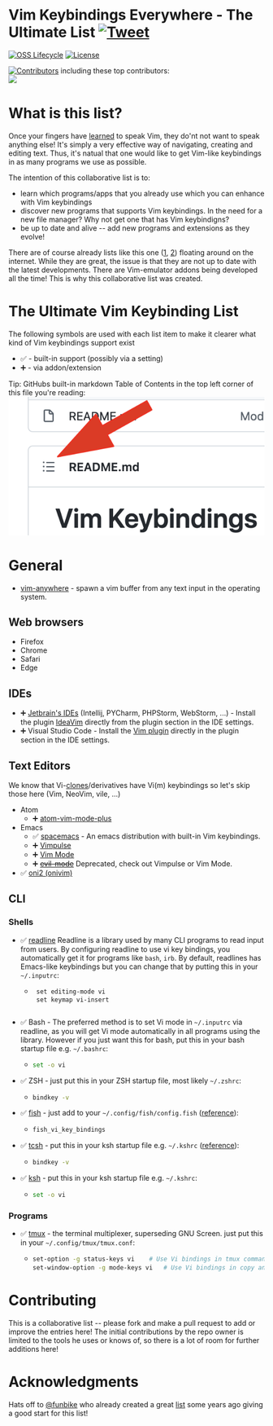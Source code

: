 # Vim Keybindings Everywhere - The Ultimate List [![Tweet](https://img.shields.io/twitter/url/http/shields.io.svg?style=social)](https://twitter.com/intent/tweet?text=Get%20a%20nifty%20tooltip%20for%20term%20definitions%20in%20your%20Jekyll%20blog%20with%20this%20plugin&url=https://github.com/erikw/jekyll-glossary_tooltip&via=erik_westrup&hashtags=jekyll,plugin)
[![OSS Lifecycle](https://img.shields.io/osslifecycle/erikw/vim-keybindings-everywhere-the-ultimate-list)](https://github.com/Netflix/osstracker)
[![License](https://img.shields.io/github/license/erikw/vim-keybindings-everywhere-the-ultimate-list)](LICENSE.txt)


[![Contributors](https://img.shields.io/github/contributors/erikw/vim-keybindings-everywhere-the-ultimate-list)](https://github.com/erikw/vim-keybindings-everywhere-the-ultimate-list/graphs/contributors) including these top contributors:<br>
<a href = "https://github.com/erikw/vim-keybindings-everywhere-the-ultimate-list/graphs/contributors">
<img src = "https://contrib.rocks/image?repo=erikw/vim-keybindings-everywhere-the-ultimate-list&max=24"/>
</a>


# What is this list?
Once your fingers have [learned](https://www.thejach.com/view/2012/07/vims_learning_curve_is_wrong) to speak Vim, they do'nt not want to speak anything else! It's simply a very effective way of navigating, creating and editing text. Thus, it's natual that one would like to get Vim-like keybindings in as many programs we use as possible.

The intention of this collaborative list is to:
* learn which programs/apps that you already use which you can enhance with Vim keybindings
* discover new programs that supports Vim keybindings. In the need for a new file manager? Why not get one that has Vim keybindigns?
* be up to date and alive -- add new programs and extensions as they evolve!

There are of course already lists like this one ([1](https://www.slant.co/topics/7131/~programming-text-editors-with-vim-key-bindings), [2](https://www.reddit.com/r/vim/comments/3tluqr/my_list_of_applications_with_vi_keybindings/)) floating around on the internet. While they are great, the issue is that they are not up to date with the latest developments. There are Vim-emulator addons being developed all the time! This is why this collaborative list was created.

# The Ultimate Vim Keybinding List
The following symbols are used with each list item to make it clearer what kind of Vim keybindings support exist
* :white_check_mark: - built-in support (possibly via a setting)
* :heavy_plus_sign: - via addon/extension

Tip: GitHubs built-in markdown Table of Contents in the top left corner of this file you're reading:
[![GitHub ToC](img/github_md_toc.png)](#)


# General
* [vim-anywhere](https://github.com/cknadler/vim-anywhere) - spawn a vim buffer from any text input in the operating system.

## Web browsers
* Firefox
* Chrome
* Safari
* Edge

## IDEs
* :heavy_plus_sign: [Jetbrain's IDEs](https://www.jetbrains.com/products/#type=ide) (Intellij, PYCharm, PHPStorm, WebStorm, ...) - Install the plugin [IdeaVim](https://plugins.jetbrains.com/plugin/164-ideavim) directly from the plugin section in the IDE settings.
* :heavy_plus_sign: Visual Studio Code - Install the [Vim plugin](https://github.com/VSCodeVim/Vim) directly in the plugin section in the IDE settings.

## Text Editors
We know that Vi-[clones](http://www.linfo.org/vi/clones.html)/derivatives have Vi(m) keybindings so let's skip those here (Vim, NeoVim, vile, ...)

* Atom
  * :heavy_plus_sign: [atom-vim-mode-plus](https://github.com/t9md/atom-vim-mode-plus)
* Emacs
  * :white_check_mark: [spacemacs](https://www.spacemacs.org/) - An emacs distribution with built-in Vim keybindings.
  * :heavy_plus_sign: [Vimpulse](https://www.emacswiki.org/emacs/Vimpulse)
  * :heavy_plus_sign: [Vim Mode](https://www.emacswiki.org/emacs/VimMode)
  * :heavy_plus_sign: ~~[evil-mode](https://www.emacswiki.org/emacs/Evil)~~ Deprecated, check out Vimpulse or Vim Mode.
* :white_check_mark: [oni2 (onivim)](https://github.com/onivim/oni2)

## CLI
### Shells
* :white_check_mark: [readline](https://man.archlinux.org/man/readline.3) Readline is a library used by many CLI programs to read input from users. By configuring readline to use vi key bindings, you automatically get it for programs like `bash`, `irb`. By default, readlines has Emacs-like keybindings but you can change that by putting this in your `~/.inputrc`:
  * ```
     set editing-mode vi
     set keymap vi-insert
  ```
* :white_check_mark: Bash - The preferred method is to set Vi mode in `~/.inputrc` via readline, as you will get Vi mode automatically in all programs using the library. However if you just want this for bash, put this in your bash startup file e.g. `~/.bashrc`:
  * ```bash
    set -o vi
    ```
* :white_check_mark: ZSH - just put this in your ZSH startup file, most likely `~/.zshrc`:
  * ```bash
    bindkey -v
    ```
* :white_check_mark: [fish](https://fishshell.com/) - just add to your `~/.config/fish/config.fish` ([reference](https://stackoverflow.com/a/28445450/265508)):
  * ```bash
    fish_vi_key_bindings
    ```
* :white_check_mark: [tcsh](https://www.tcsh.org/) - put this in your ksh startup file e.g. `~/.kshrc` ([reference](https://www.oreilly.com/library/view/mac-os-x/0596004583/ch04s02.html)):
  * ```bash
    bindkey -v
    ```
* :white_check_mark: [ksh](https://en.wikipedia.org/wiki/KornShell) - put this in your ksh startup file e.g. `~/.kshrc`:
  * ```bash
    set -o vi
    ```

### Programs
* :white_check_mark: [tmux](https://github.com/tmux/tmux) - the terminal multiplexer, superseding GNU Screen. just put this in your `~/.config/tmux/tmux.conf`:
  * ```bash
    set-option -g status-keys vi	# Use Vi bindings in tmux command prompt.
    set-window-option -g mode-keys vi	# Use Vi bindings in copy and choice mode.
    ```



# Contributing
This is a collaborative list -- please fork and make a pull request to add or improve the entries here! The initial contributions by the repo owner is limited to the tools he uses or knows of, so there is a lot of room for further additions here!

# Acknowledgments
Hats off to [@funbike](https://www.reddit.com/user/funbike/) who already created a great [list](https://www.reddit.com/r/vim/comments/3tluqr/my_list_of_applications_with_vi_keybindings/) some years ago giving a good start for this list!

